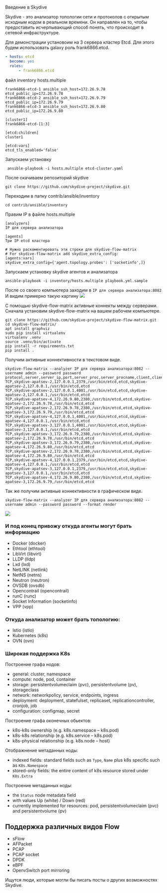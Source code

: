 Введение в Skydive

Skydive - это анализатор топологии сети и протоколов с открытым исходным кодом в реальном времени. Он направлен на то, чтобы предоставить исчерпывающий способ понять, что происходит в сетевой инфраструктуре.

</cut>

Для демонстрации установоим на 3 сервера кластер Etcd. Для этого будем использовать galaxy роль frank6866.etcd.

```yaml
- hosts: etcd
  become: yes
  roles:
      - frank6866.etcd
```

файл inventory hosts.multiple

```
frank6866-etcd-1 ansible_ssh_host=172.26.9.78 etcd_public_ip=172.26.9.78
frank6866-etcd-2 ansible_ssh_host=172.26.9.79 etcd_public_ip=172.26.9.79
frank6866-etcd-3 ansible_ssh_host=172.26.9.80 etcd_public_ip=172.26.9.80

[cluster1]
frank6866-etcd-[1:3]

[etcd:children]
cluster1

[etcd:vars]
etcd_tls_enabled='false'
```

Запускаем установку

```
 ansible-playbook -i hosts.multiple etcd-cluster.yaml
```

После скачиваем репозиторий skydive

```
git clone https://github.com/skydive-project/skydive.git
```

Переходим в папку contrib/ansible/inventory

```
cd contrib/ansible/inventory
```

Правим IP в файле hosts.multiple

```
[analyzers]
IP для сервера анализатора

[agents]
Три IP etcd кластера

# Нужно раскоментировать эти строки для skydive-flow-matrix 
# For skydive-flow-matrix add skydive_extra_config:
[agents:vars]
skydive_extra_config={'agent.topology.probes': ['socketinfo',]}
```

Запускаем установку skydive агентов и анализатора

```
ansible-playbook -i inventory/hosts.multiple playbook.yml.sample
```

После со своего компьютера заходим в `IP для сервера анализатора:8082`
И видим примерно такую картину
![](https://habrastorage.org/webt/uq/oe/0z/uqoe0zexu4kmjcozf5dgu-0gh6o.png)

С помощью skydive-flow-matrix активные коннекты между серверами.
Сначала установим skydive-flow-matrix на вашем  рабочем компьютере.

```
git clone https://github.com/skydive-project/skydive-flow-matrix.git
cd skydive-flow-matrix/
apt install graphviz
sudo pip install virtualenv
virtualenv .venv
source .venv/bin/activate
pip install -r requirements.txt
pip install .
```

Получим активные коннективности в текстовом виде.

```
skydive-flow-matrix --analyzer IP для сервера анализатора:8082 --username admin --password password 
protocol,server,server_ip,port,server_proc,server_procname,client,client_ip,client_proc,client_procname
TCP,skydive-apatsev-2,127.0.0.1,2379,/usr/bin/etcd,etcd,skydive-apatsev-2,127.0.0.1,/usr/bin/etcd,etcd
TCP,skydive-apatsev-2,127.0.0.1,4001,/usr/bin/etcd,etcd,skydive-apatsev-2,127.0.0.1,/usr/bin/etcd,etcd
TCP,skydive-apatsev-4,172.26.9.80,2380,/usr/bin/etcd,etcd,skydive-apatsev-2,172.26.9.78,/usr/bin/etcd,etcd
TCP,skydive-apatsev-2,172.26.9.78,2380,/usr/bin/etcd,etcd,skydive-apatsev-3,172.26.9.79,/usr/bin/etcd,etcd
TCP,skydive-apatsev-4,127.0.0.1,4001,/usr/bin/etcd,etcd,skydive-apatsev-4,127.0.0.1,/usr/bin/etcd,etcd
TCP,skydive-apatsev-3,127.0.0.1,4001,/usr/bin/etcd,etcd,skydive-apatsev-3,127.0.0.1,/usr/bin/etcd,etcd
TCP,skydive-apatsev-3,172.26.9.79,2380,/usr/bin/etcd,etcd,skydive-apatsev-2,172.26.9.78,/usr/bin/etcd,etcd
TCP,skydive-apatsev-3,172.26.9.79,2380,/usr/bin/etcd,etcd,skydive-apatsev-4,172.26.9.80,/usr/bin/etcd,etcd
TCP,skydive-apatsev-2,172.26.9.78,2380,/usr/bin/etcd,etcd,skydive-apatsev-4,172.26.9.80,/usr/bin/etcd,etcd
TCP,skydive-apatsev-4,127.0.0.1,2379,/usr/bin/etcd,etcd,skydive-apatsev-4,127.0.0.1,/usr/bin/etcd,etcd
TCP,skydive-apatsev-3,127.0.0.1,2379,/usr/bin/etcd,etcd,skydive-apatsev-3,127.0.0.1,/usr/bin/etcd,etcd
TCP,skydive-apatsev-4,172.26.9.80,2380,/usr/bin/etcd,etcd,skydive-apatsev-3,172.26.9.79,/usr/bin/etcd,etcd
```

Так же получим активные коннективности в графическом виде.

```
skydive-flow-matrix --analyzer IP для сервера анализатора:8082 --username admin --password password --format render
```

![](https://habrastorage.org/webt/v_/uz/g7/v_uzg75p2nx3jxw_2t_o2zrskb0.png)

### И под конец привожу откуда агенты могут брать информацию

- Docker (docker)
- Ethtool (ethtool)
- LibVirt (libvirt)
- LLDP (lldp)
- Lxd (lxd)
- NetLINK (netlink)
- NetNS (netns)
- Neutron (neutron)
- OVSDB (ovsdb)
- Opencontrail (opencontrail)
- runC (runc)
- Socket Information (socketinfo)
- VPP (vpp)

### Откуда анализатор может брать топологию:

- Istio (istio)
- Kubernetes (k8s)
- OVN (ovn)

### Широкая поддержка K8s

Построение графа нодов:

- general: cluster, namespace
- compute: node, pod, container
- storage: persistentvolumeclaim (pvc), persistentvolume (pv), storageclass
- network: networkpolicy, service, endpoints, ingress
- deployment: deployment, statefulset, replicaset, replicationcontroller, cronjob, job
- configuration: configmap, secret

Построение графа оконечных обьектов:

- k8s-k8s ownership (e.g. k8s.namespace – k8s.pod)
- k8s-k8s relationship (e.g. k8s.service – k8s.pod)
- k8s-physical relationship (e.g. k8s.node – host)

Отображнение метаданных ноды:

- indexed fields: standard fields such as `Type`, `Name` plus k8s specific such as `K8s.Namespace`
- stored-only fields: the entire content of k8s resource stored under `K8s.Extra`

Построение метаданных ноды:

- the `Status` node metadata field
- with values Up (white) / Down (red)
- currently implemented for resources: pod, persistentvolumeclaim (pvc) and persistentvolume (pv)

## Поддержка различных видов Flow 

- sFlow
- AFPacket
- PCAP
- PCAP socket
- DPDK
- eBPF
- OpenvSwitch port mirroring

Ищутся люди, которые могли бы писать посты о других возможностях Skydive.
